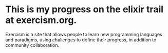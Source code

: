 # This is my progress on the elixir trail at exercism.org.
Exercism is a site that allows people to learn new programming languages and paradigms, using challenges to define their progress, in addition to community collaboration.
